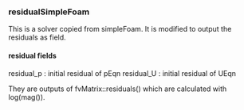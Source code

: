 ### residualSimpleFoam
This is a solver copied from simpleFoam.
It is modified to output the residuals as field.

#### residual fields
residual_p : initial residual of pEqn
residual_U : initial residual of UEqn

They are outputs of fvMatrix::residuals() which are calculated with log(mag()).

